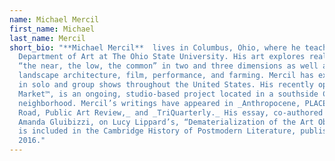```yaml
---
name: Michael Mercil
first_name: Michael
last_name: Mercil
short_bio: "**Michael Mercil**  lives in Columbus, Ohio, where he teaches in the
  Department of Art at The Ohio State University. His art explores realms of
  “the near, the low, the common” in two and three dimensions as well as in
  landscape architecture, film, performance, and farming. Mercil has exhibited
  in solo and group shows throughout the United States. His recently opened Art
  Market™, is an ongoing, studio-based project located in a southside Columbus
  neighborhood. Mercil’s writings have appeared in _Anthropocene, PLACES, Post
  Road, Public Art Review,_ and _TriQuarterly._ His essay, co-authored with
  Amanda Gluibizzi, on Lucy Lippard’s, “Dematerialization of the Art Object …”
  is included in the Cambridge History of Postmodern Literature, published in
  2016."
---
```

